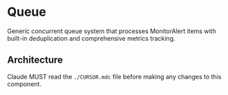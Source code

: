 # Queue

Generic concurrent queue system that processes MonitorAlert items with built-in deduplication and comprehensive metrics tracking.

## Architecture  
Claude MUST read the `./CURSOR.mdc` file before making any changes to this component.